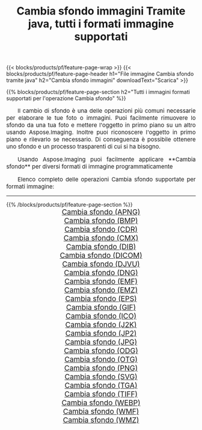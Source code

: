 ﻿---
title: Cambia sfondo immagini Tramite java, tutti i formati immagine supportati 
weight: 3920
url: /it/java/change-background/ 
lang: it
langdirlevel: 2
locales: zh-hans,ja,it,ru,de,es,fr,nl,id,lt,pl,pt,vi,tr,ko,zh-hant,ar,hi,th,sv,cs,uk,he
description: Usando Aspose.Imaging puoi facilmente Cambia sfondo immagini tramite java
---

{{< blocks/products/pf/feature-page-wrap >}}
{{< blocks/products/pf/feature-page-header h1="File immagine Cambia sfondo tramite java" h2="Cambia sfondo immagini" downloadText="Scarica" >}}


{{% blocks/products/pf/feature-page-section  h2="Tutti i immagini formati supportati per l'operazione Cambia sfondo" %}}
<p align="justify" style="text-indent:2em;font-size:15px;">
Il cambio di sfondo è una delle operazioni più comuni necessarie per elaborare le tue foto o immagini. Puoi facilmente rimuovere lo sfondo da una tua foto e mettere l'oggetto in primo piano su un altro usando Aspose.Imaging. Inoltre puoi riconoscere l'oggetto in primo piano e rilevarlo se necessario. Di conseguenza è possibile ottenere uno sfondo e un processo trasparenti di cui si ha bisogno.
</p>
<p align="justify" style="text-indent:2em;font-size:15px;">
Usando Aspose.Imaging puoi facilmente applicare **Cambia sfondo** per diversi formati di immagine programmaticamente
</p>
<p align="justify" style="text-indent:2em;font-size:15px;">
Elenco completo delle operazioni Cambia sfondo supportate per formati immagine:
</p>
<hr/>
{{% /blocks/products/pf/feature-page-section %}}
<div class="container-fluid productfamilypage bg-gray">
    <div class="convertypes bg-gray agp-content section">
        <div class="container">
		<div class="row other-converters" style="gap: 10px;font-size: 19px;text-align:center;">
		    <div class='col-md-2 other-converter remove-lp remove-rp'><a href="/imaging/it/java/change-background/apng/" style="padding:15px;">Cambia sfondo (APNG)</a></div><div class='col-md-2 other-converter remove-lp remove-rp'><a href="/imaging/it/java/change-background/bmp/" style="padding:15px;">Cambia sfondo (BMP)</a></div><div class='col-md-2 other-converter remove-lp remove-rp'><a href="/imaging/it/java/change-background/cdr/" style="padding:15px;">Cambia sfondo (CDR)</a></div><div class='col-md-2 other-converter remove-lp remove-rp'><a href="/imaging/it/java/change-background/cmx/" style="padding:15px;">Cambia sfondo (CMX)</a></div><div class='col-md-2 other-converter remove-lp remove-rp'><a href="/imaging/it/java/change-background/dib/" style="padding:15px;">Cambia sfondo (DIB)</a></div><div class='col-md-2 other-converter remove-lp remove-rp'><a href="/imaging/it/java/change-background/dicom/" style="padding:15px;">Cambia sfondo (DICOM)</a></div><div class='col-md-2 other-converter remove-lp remove-rp'><a href="/imaging/it/java/change-background/djvu/" style="padding:15px;">Cambia sfondo (DJVU)</a></div><div class='col-md-2 other-converter remove-lp remove-rp'><a href="/imaging/it/java/change-background/dng/" style="padding:15px;">Cambia sfondo (DNG)</a></div><div class='col-md-2 other-converter remove-lp remove-rp'><a href="/imaging/it/java/change-background/emf/" style="padding:15px;">Cambia sfondo (EMF)</a></div><div class='col-md-2 other-converter remove-lp remove-rp'><a href="/imaging/it/java/change-background/emz/" style="padding:15px;">Cambia sfondo (EMZ)</a></div><div class='col-md-2 other-converter remove-lp remove-rp'><a href="/imaging/it/java/change-background/eps/" style="padding:15px;">Cambia sfondo (EPS)</a></div><div class='col-md-2 other-converter remove-lp remove-rp'><a href="/imaging/it/java/change-background/gif/" style="padding:15px;">Cambia sfondo (GIF)</a></div><div class='col-md-2 other-converter remove-lp remove-rp'><a href="/imaging/it/java/change-background/ico/" style="padding:15px;">Cambia sfondo (ICO)</a></div><div class='col-md-2 other-converter remove-lp remove-rp'><a href="/imaging/it/java/change-background/j2k/" style="padding:15px;">Cambia sfondo (J2K)</a></div><div class='col-md-2 other-converter remove-lp remove-rp'><a href="/imaging/it/java/change-background/jp2/" style="padding:15px;">Cambia sfondo (JP2)</a></div><div class='col-md-2 other-converter remove-lp remove-rp'><a href="/imaging/it/java/change-background/jpg/" style="padding:15px;">Cambia sfondo (JPG)</a></div><div class='col-md-2 other-converter remove-lp remove-rp'><a href="/imaging/it/java/change-background/odg/" style="padding:15px;">Cambia sfondo (ODG)</a></div><div class='col-md-2 other-converter remove-lp remove-rp'><a href="/imaging/it/java/change-background/otg/" style="padding:15px;">Cambia sfondo (OTG)</a></div><div class='col-md-2 other-converter remove-lp remove-rp'><a href="/imaging/it/java/change-background/png/" style="padding:15px;">Cambia sfondo (PNG)</a></div><div class='col-md-2 other-converter remove-lp remove-rp'><a href="/imaging/it/java/change-background/svg/" style="padding:15px;">Cambia sfondo (SVG)</a></div><div class='col-md-2 other-converter remove-lp remove-rp'><a href="/imaging/it/java/change-background/tga/" style="padding:15px;">Cambia sfondo (TGA)</a></div><div class='col-md-2 other-converter remove-lp remove-rp'><a href="/imaging/it/java/change-background/tiff/" style="padding:15px;">Cambia sfondo (TIFF)</a></div><div class='col-md-2 other-converter remove-lp remove-rp'><a href="/imaging/it/java/change-background/webp/" style="padding:15px;">Cambia sfondo (WEBP)</a></div><div class='col-md-2 other-converter remove-lp remove-rp'><a href="/imaging/it/java/change-background/wmf/" style="padding:15px;">Cambia sfondo (WMF)</a></div><div class='col-md-2 other-converter remove-lp remove-rp'><a href="/imaging/it/java/change-background/wmz/" style="padding:15px;">Cambia sfondo (WMZ)</a></div>
                </div>
        </div>
    </div>
</div>
<br/>
